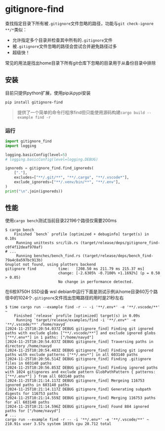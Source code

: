 # gitignore-find

查找指定目录下所有被`.gitignore`文件忽略的路径，功能与`git check-ignore **/*`类似：

* 允许指定多个目录并检查其中所有的`.gitignore`文件
* 被`.gitignore`文件忽略的路径会尝试合并避免路径过多
* 超级快！

常见的用法是找出home目录下所有git仓库下忽略的目录用于从备份目录中排除

## 安装

目前只提供python扩展，使用pip从pypi安装

```sh
pip install gitignore-find
```

>提供了一个简单的命令行程序find但只能使用源码构建`cargo build --example find -r`

### 运行

```python
import gitignore_find
import logging

logging.basicConfig(level=5)
# logging.basicConfig(level=logging.DEBUG)

ignoreds = gitignore_find.find_ignoreds(
    ["."],
    excludes=["**/.git/**", "**/.cargo", "**/.vscode*"],
    exclude_ignoreds=["**/.venv/bin/**", "**/.env"],
)
print("\n".join(ignoreds))
```

## 性能

使用`cargo bench`测试当前目录22196个路径仅需要200ms

```console
$ cargo bench
    Finished `bench` profile [optimized + debuginfo] target(s) in 0.10s
     Running unittests src/lib.rs (target/release/deps/gitignore_find-c0f4f12deaf970af)
# ...
     Running benches/bench_find.rs (target/release/deps/bench_find-79a4c8a597bc913b)
Gnuplot not found, using plotters backend
gitignore find          time:   [208.50 ms 211.79 ms 215.37 ms]
                        change: [-2.6305% -0.7100% +1.1692%] (p = 0.50 > 0.05)
                        No change in performance detected.
```

在6核9750H SSD设备 wsl debian中运行下面是测试示例从home目录60万个路径中的1024个`.gitignore`文件找出忽略路径的用时是21秒左右

```console
$ time cargo run --example find -r -- -i '**/.env*' -e '**/.vscode/**' ~
    Finished `release` profile [optimized] target(s) in 0.09s
     Running `target/release/examples/find -i '**/.env*' -e '**/.vscode/**' /home/navyd`
[2024-11-25T10:20:54.037Z DEBUG gitignore_find] Finding git ignored paths with exclude globs ["**/.vscode/**"] and exclude ignored globs ["**/.env*"] in 1 paths: ["/home/navyd"]
[2024-11-25T10:20:54.037Z DEBUG gitignore_find] Traversing paths in directory /home/navyd
[2024-11-25T10:20:54.483Z DEBUG gitignore_find] Finding git ignored paths with exclude patterns ["**/.env*"] in all 603140 paths
[2024-11-25T10:20:56.514Z DEBUG gitignore_find] Finding .gitignore files in 603140 paths
[2024-11-25T10:20:56.853Z DEBUG gitignore_find] Finding ignored paths with 1024 gitignores and exclude pattern GlobPathPattern { patterns: ["**/.env*"] } from all 603140 paths
[2024-11-25T10:21:14.117Z DEBUG gitignore_find] Mergeing 116753 ignored paths in 603140 paths
[2024-11-25T10:21:14.117Z DEBUG gitignore_find] Generating subpath digests for 116753 paths
[2024-11-25T10:21:14.559Z DEBUG gitignore_find] Merging 116753 paths for all 603140 paths
[2024-11-25T10:21:14.596Z DEBUG gitignore_find] Found 884 ignored paths for ["/home/navyd"]
# ...
cargo run --example find -r -- -i '**/.env*' -e '**/.vscode/**' ~  210.91s user 3.57s system 1035% cpu 20.712 total
```
